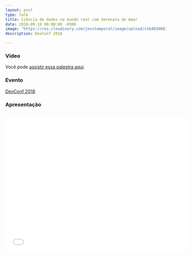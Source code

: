 ```yaml
---
layout: post
type: talk
title: Ciência de dados no mundo real com Serenata de Amor
date: 2018-09-18 00:00:00 -0300
image: "https://res.cloudinary.com/jesstemporal/image/upload/v1640360835/covers/palestra_kmgivn.png"
description: DevConf 2018

---
```

### Vídeo

Você pode [assistir essa palestra aqui](https://videoh.infoq.com/presentations-br/devconf2018-JessicaTemporal-Dados.mp4).

### Evento

[DevConf 2018](https://www.sympla.com.br/devconf-2018__233687)

### Apresentação

<br>

<center>

<iframe src="//slides.com/jtemporal/serenata-devconf/embed" width="576" height="420" scrolling="no" frameborder="0" webkitallowfullscreen mozallowfullscreen allowfullscreen></iframe>

</center>
